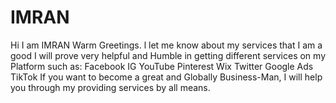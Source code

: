 # IMRAN
Hi I am IMRAN Warm Greetings. l let me know about my services that I am a good  I will prove very helpful and Humble in getting different services on my Platform such as: Facebook IG YouTube Pinterest Wix Twitter Google Ads TikTok If you want to become a great and Globally Business-Man, I will help you through my providing services by all means.
